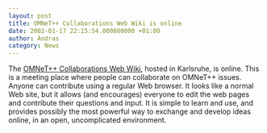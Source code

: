 ```yaml
---
layout: post
title: OMNeT++ Collaborations Web Wiki is online
date: 2002-01-17 22:15:54.000000000 +01:00
author: Andras
category: News
---
```

The <A href="http://cvs-int.etec.uni-karlsruhe.de/twiki/bin/view/OMNETpp/WebHome">OMNeT++ Collaborations Web Wiki</A>, hosted in Karlsruhe, is online. This is a meeting place where people can collaborate on OMNeT++ issues. Anyone can contribute using a regular Web browser. It looks like a normal Web site, but it allows (and encourages) everyone to edit the web pages and contribute their questions and input. It is simple to learn and use, and provides possibly the most powerful way to exchange and develop ideas online, in an open, uncomplicated environment.
